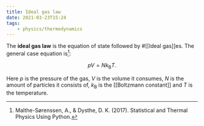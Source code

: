 ```yaml
---
title: Ideal gas law
date: 2021-03-23T15:24
tags:
    - physics/thermodynamics
---
```


The **ideal gas law** is the equation of state followed by #[[Ideal gas]]es. The general case equation is[^malthe-sørensen]:

$$ pV = Nk_\text{B}T .$$

Here $p$ is the pressure of the gas, $V$ is the volume it consumes, $N$ is the amount of particles it consists of, $k_\text{B}$ is the [[Boltzmann constant]] and $T$ is the temperature.

[^malthe-sørensen]: Malthe-Sørenssen, A., & Dysthe, D. K. (2017). Statistical and Thermal Physics Using Python.
